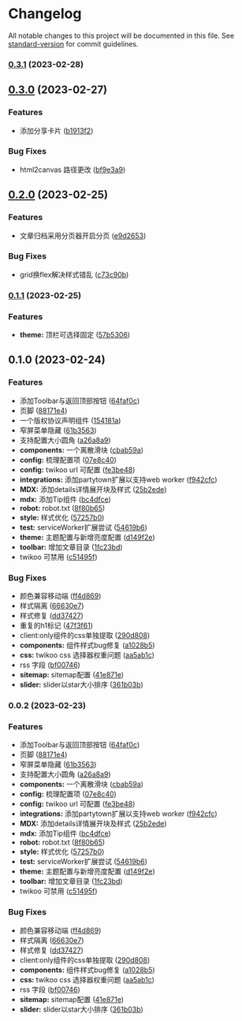 # Changelog

All notable changes to this project will be documented in this file. See [standard-version](https://github.com/conventional-changelog/standard-version) for commit guidelines.

### [0.3.1](https://github.com/DORAKIKA/iak/compare/v0.3.0...v0.3.1) (2023-02-28)

## [0.3.0](https://github.com/DORAKIKA/iak/compare/v0.2.0...v0.3.0) (2023-02-27)


### Features

* 添加分享卡片 ([b1913f2](https://github.com/DORAKIKA/iak/commit/b1913f2b5d59be382271fbb988b05d3b428d850b))


### Bug Fixes

* html2canvas 路径更改 ([bf9e3a9](https://github.com/DORAKIKA/iak/commit/bf9e3a9db75d7a8e38343fb0dacfb3a193e432b0))

## [0.2.0](https://github.com/DORAKIKA/iak/compare/v0.1.1...v0.2.0) (2023-02-25)


### Features

* 文章归档采用分页器开启分页 ([e9d2653](https://github.com/DORAKIKA/iak/commit/e9d2653b460e2208e5478b16a2afb89c0c5b7c0a))


### Bug Fixes

* grid换flex解决样式错乱 ([c73c90b](https://github.com/DORAKIKA/iak/commit/c73c90b59fa237c04af39b64960b875ab039cb17))

### [0.1.1](https://github.com/DORAKIKA/iak/compare/v0.1.0...v0.1.1) (2023-02-25)


### Features

* **theme:** 顶栏可选择固定 ([57b5306](https://github.com/DORAKIKA/iak/commit/57b5306bad25b5df7a4b36f946dddf5c8596d29f))

## 0.1.0 (2023-02-24)


### Features

* 添加Toolbar与返回顶部按钮 ([64faf0c](https://github.com/DORAKIKA/iak/commit/64faf0c2bad9379a7ab2fc43ab81fce4ae7e6543))
* 页脚 ([88171e4](https://github.com/DORAKIKA/iak/commit/88171e46944a4932096a3600c466e055975c5ee7))
* 一个版权协议声明组件 ([154181a](https://github.com/DORAKIKA/iak/commit/154181a74759ba96dca159f0cae7b9ed2a7354a2))
* 窄屏菜单隐藏 ([61b3563](https://github.com/DORAKIKA/iak/commit/61b3563d7fc517bbee9d00565dbce9b70895d975))
* 支持配置大小圆角 ([a26a8a9](https://github.com/DORAKIKA/iak/commit/a26a8a928b919c29e4dc1af086b3e9ccd4abfb80))
* **components:** 一个离散滑块 ([cbab59a](https://github.com/DORAKIKA/iak/commit/cbab59ae45c44f4befb16c4ff02392d526746200))
* **config:** 梳理配置项 ([07e8c40](https://github.com/DORAKIKA/iak/commit/07e8c4071f6bc03e2f7dd6d1f8c41719da14be89))
* **config:** twikoo url 可配置 ([fe3be48](https://github.com/DORAKIKA/iak/commit/fe3be481b84aac5955578ffcf1002a3d05c8d50f))
* **integrations:** 添加partytown扩展以支持web worker ([f942cfc](https://github.com/DORAKIKA/iak/commit/f942cfcb194341f05fad7d4121ce09ad7c79fa85))
* **MDX:** 添加details详情展开块及样式 ([25b2ede](https://github.com/DORAKIKA/iak/commit/25b2edec333c8b925185e30acd6533de2f926048))
* **mdx:** 添加Tip组件 ([bc4dfce](https://github.com/DORAKIKA/iak/commit/bc4dfceed412e4cd63a602e7c4d0ee32f64690d8))
* **robot:** robot.txt ([8f80b65](https://github.com/DORAKIKA/iak/commit/8f80b65bfa5ff30b7e078116c35d3094228235ea))
* **style:** 样式优化 ([57257b0](https://github.com/DORAKIKA/iak/commit/57257b02997e13dfa95b58293dfe1ce3d626c019))
* **test:** serviceWorker扩展尝试 ([54619b6](https://github.com/DORAKIKA/iak/commit/54619b6fa795f7b837344e8c7d719d96bd933cd5))
* **theme:** 主题配置与新增亮度配置 ([d149f2e](https://github.com/DORAKIKA/iak/commit/d149f2ec24ca4b3fed0e9802de3a1355e856476a))
* **toolbar:** 增加文章目录 ([1fc23bd](https://github.com/DORAKIKA/iak/commit/1fc23bd6ef5b40d5951242712d94551caed01b6c))
* twikoo 可禁用 ([c51495f](https://github.com/DORAKIKA/iak/commit/c51495f3247297e89f770972c6c5a1583ebe54b0))


### Bug Fixes

* 颜色兼容移动端 ([ff4d869](https://github.com/DORAKIKA/iak/commit/ff4d869da5f5a23c1ce34ea9100366c1f70488b2))
* 样式隔离 ([66630e7](https://github.com/DORAKIKA/iak/commit/66630e7e015675227db7528147fcedcbca3f6de5))
* 样式修复 ([dd37427](https://github.com/DORAKIKA/iak/commit/dd3742707fbb92ae09b00c84c99a7a1920cb5614))
* 重复的h1标记 ([47f3f61](https://github.com/DORAKIKA/iak/commit/47f3f610ccfa29d98e32ad8eca698cb99e9215b2))
* client:only组件的css单独提取 ([290d808](https://github.com/DORAKIKA/iak/commit/290d8089d2d43b317f6640a623dc7c21906e5bb1))
* **components:** 组件样式bug修复 ([a1028b5](https://github.com/DORAKIKA/iak/commit/a1028b5f1631e6d71a26fef9eb59591af6ec6680))
* **css:** twikoo css 选择器权重问题 ([aa5ab1c](https://github.com/DORAKIKA/iak/commit/aa5ab1ccea3da443a7e0ae9daa1d0088dc3ca110))
* rss 字段 ([bf00746](https://github.com/DORAKIKA/iak/commit/bf007469e2373661b336925ece81f3422f419a00))
* **sitemap:** sitemap配置 ([41e871e](https://github.com/DORAKIKA/iak/commit/41e871e175bd0164e10d83a2cf18cbc6c12b7165))
* **slider:** slider以star大小排序 ([361b03b](https://github.com/DORAKIKA/iak/commit/361b03b52df15a9a0c1bc49988bca367ced262e5))

### 0.0.2 (2023-02-23)


### Features

* 添加Toolbar与返回顶部按钮 ([64faf0c](https://github.com/DORAKIKA/iak/commit/64faf0c2bad9379a7ab2fc43ab81fce4ae7e6543))
* 页脚 ([88171e4](https://github.com/DORAKIKA/iak/commit/88171e46944a4932096a3600c466e055975c5ee7))
* 窄屏菜单隐藏 ([61b3563](https://github.com/DORAKIKA/iak/commit/61b3563d7fc517bbee9d00565dbce9b70895d975))
* 支持配置大小圆角 ([a26a8a9](https://github.com/DORAKIKA/iak/commit/a26a8a928b919c29e4dc1af086b3e9ccd4abfb80))
* **components:** 一个离散滑块 ([cbab59a](https://github.com/DORAKIKA/iak/commit/cbab59ae45c44f4befb16c4ff02392d526746200))
* **config:** 梳理配置项 ([07e8c40](https://github.com/DORAKIKA/iak/commit/07e8c4071f6bc03e2f7dd6d1f8c41719da14be89))
* **config:** twikoo url 可配置 ([fe3be48](https://github.com/DORAKIKA/iak/commit/fe3be481b84aac5955578ffcf1002a3d05c8d50f))
* **integrations:** 添加partytown扩展以支持web worker ([f942cfc](https://github.com/DORAKIKA/iak/commit/f942cfcb194341f05fad7d4121ce09ad7c79fa85))
* **MDX:** 添加details详情展开块及样式 ([25b2ede](https://github.com/DORAKIKA/iak/commit/25b2edec333c8b925185e30acd6533de2f926048))
* **mdx:** 添加Tip组件 ([bc4dfce](https://github.com/DORAKIKA/iak/commit/bc4dfceed412e4cd63a602e7c4d0ee32f64690d8))
* **robot:** robot.txt ([8f80b65](https://github.com/DORAKIKA/iak/commit/8f80b65bfa5ff30b7e078116c35d3094228235ea))
* **style:** 样式优化 ([57257b0](https://github.com/DORAKIKA/iak/commit/57257b02997e13dfa95b58293dfe1ce3d626c019))
* **test:** serviceWorker扩展尝试 ([54619b6](https://github.com/DORAKIKA/iak/commit/54619b6fa795f7b837344e8c7d719d96bd933cd5))
* **theme:** 主题配置与新增亮度配置 ([d149f2e](https://github.com/DORAKIKA/iak/commit/d149f2ec24ca4b3fed0e9802de3a1355e856476a))
* **toolbar:** 增加文章目录 ([1fc23bd](https://github.com/DORAKIKA/iak/commit/1fc23bd6ef5b40d5951242712d94551caed01b6c))
* twikoo 可禁用 ([c51495f](https://github.com/DORAKIKA/iak/commit/c51495f3247297e89f770972c6c5a1583ebe54b0))


### Bug Fixes

* 颜色兼容移动端 ([ff4d869](https://github.com/DORAKIKA/iak/commit/ff4d869da5f5a23c1ce34ea9100366c1f70488b2))
* 样式隔离 ([66630e7](https://github.com/DORAKIKA/iak/commit/66630e7e015675227db7528147fcedcbca3f6de5))
* 样式修复 ([dd37427](https://github.com/DORAKIKA/iak/commit/dd3742707fbb92ae09b00c84c99a7a1920cb5614))
* client:only组件的css单独提取 ([290d808](https://github.com/DORAKIKA/iak/commit/290d8089d2d43b317f6640a623dc7c21906e5bb1))
* **components:** 组件样式bug修复 ([a1028b5](https://github.com/DORAKIKA/iak/commit/a1028b5f1631e6d71a26fef9eb59591af6ec6680))
* **css:** twikoo css 选择器权重问题 ([aa5ab1c](https://github.com/DORAKIKA/iak/commit/aa5ab1ccea3da443a7e0ae9daa1d0088dc3ca110))
* rss 字段 ([bf00746](https://github.com/DORAKIKA/iak/commit/bf007469e2373661b336925ece81f3422f419a00))
* **sitemap:** sitemap配置 ([41e871e](https://github.com/DORAKIKA/iak/commit/41e871e175bd0164e10d83a2cf18cbc6c12b7165))
* **slider:** slider以star大小排序 ([361b03b](https://github.com/DORAKIKA/iak/commit/361b03b52df15a9a0c1bc49988bca367ced262e5))

